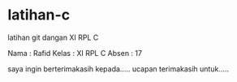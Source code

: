 # latihan-c
latihan git dangan XI RPL C

Nama : Rafid
Kelas : XI RPL C
Absen : 17

saya ingin berterimakasih kepada.....
ucapan terimakasih untuk.....